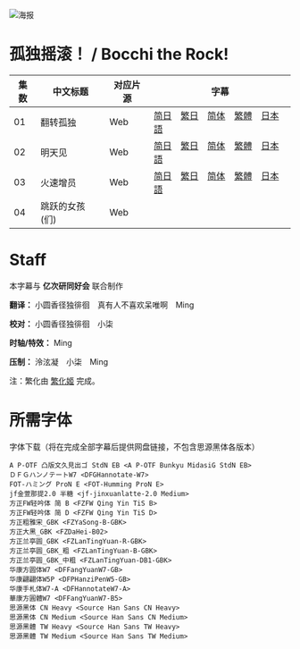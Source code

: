 ![海报](Poster.png)

# 孤独摇滚！ / Bocchi the Rock!
| 集数 | 中文标题 | 对应片源 | 字幕 |
| ---- | ---- | ---- | ---- |
| 01 | 翻转孤独 | Web | [简日](https://raw.githubusercontent.com/MingYSub/SubArchive/main/Archive/Bocchi%20the%20Rock!/%5BMingY%26Billion%20Meta%20Lab%5D%20Bocchi%20the%20Rock!%20%5B01%5D.CHS_JPN.ass)　[繁日](https://raw.githubusercontent.com/MingYSub/SubArchive/main/Archive/Bocchi%20the%20Rock!/%5BMingY%26Billion%20Meta%20Lab%5D%20Bocchi%20the%20Rock!%20%5B01%5D.CHT_JPN.ass)　[简体](https://raw.githubusercontent.com/MingYSub/SubArchive/main/Archive/Bocchi%20the%20Rock!/%5BMingY%26Billion%20Meta%20Lab%5D%20Bocchi%20the%20Rock!%20%5B01%5D.CHS.ass)　[繁體](https://raw.githubusercontent.com/MingYSub/SubArchive/main/Archive/Bocchi%20the%20Rock!/%5BMingY%26Billion%20Meta%20Lab%5D%20Bocchi%20the%20Rock!%20%5B01%5D.CHT.ass)　[日本語](https://raw.githubusercontent.com/MingYSub/SubArchive/main/Archive/Bocchi%20the%20Rock!/%5BMingY%26Billion%20Meta%20Lab%5D%20Bocchi%20the%20Rock!%20%5B01%5D.JPN.ass) |
| 02 | 明天见 | Web | [简日](https://raw.githubusercontent.com/MingYSub/SubArchive/main/Archive/Bocchi%20the%20Rock!/%5BMingY%26Billion%20Meta%20Lab%5D%20Bocchi%20the%20Rock!%20%5B02%5D.CHS_JPN.ass)　[繁日](https://raw.githubusercontent.com/MingYSub/SubArchive/main/Archive/Bocchi%20the%20Rock!/%5BMingY%26Billion%20Meta%20Lab%5D%20Bocchi%20the%20Rock!%20%5B02%5D.CHT_JPN.ass)　[简体](https://raw.githubusercontent.com/MingYSub/SubArchive/main/Archive/Bocchi%20the%20Rock!/%5BMingY%26Billion%20Meta%20Lab%5D%20Bocchi%20the%20Rock!%20%5B02%5D.CHS.ass)　[繁體](https://raw.githubusercontent.com/MingYSub/SubArchive/main/Archive/Bocchi%20the%20Rock!/%5BMingY%26Billion%20Meta%20Lab%5D%20Bocchi%20the%20Rock!%20%5B02%5D.CHT.ass)　[日本語](https://raw.githubusercontent.com/MingYSub/SubArchive/main/Archive/Bocchi%20the%20Rock!/%5BMingY%26Billion%20Meta%20Lab%5D%20Bocchi%20the%20Rock!%20%5B02%5D.JPN.ass) |
| 03 | 火速增员 | Web | [简日](https://raw.githubusercontent.com/MingYSub/SubArchive/main/Archive/Bocchi%20the%20Rock!/%5BMingY%26Billion%20Meta%20Lab%5D%20Bocchi%20the%20Rock!%20%5B03%5D.CHS_JPN.ass)　[繁日](https://raw.githubusercontent.com/MingYSub/SubArchive/main/Archive/Bocchi%20the%20Rock!/%5BMingY%26Billion%20Meta%20Lab%5D%20Bocchi%20the%20Rock!%20%5B03%5D.CHT_JPN.ass)　[简体](https://raw.githubusercontent.com/MingYSub/SubArchive/main/Archive/Bocchi%20the%20Rock!/%5BMingY%26Billion%20Meta%20Lab%5D%20Bocchi%20the%20Rock!%20%5B03%5D.CHS.ass)　[繁體](https://raw.githubusercontent.com/MingYSub/SubArchive/main/Archive/Bocchi%20the%20Rock!/%5BMingY%26Billion%20Meta%20Lab%5D%20Bocchi%20the%20Rock!%20%5B03%5D.CHT.ass)　[日本語](https://raw.githubusercontent.com/MingYSub/SubArchive/main/Archive/Bocchi%20the%20Rock!/%5BMingY%26Billion%20Meta%20Lab%5D%20Bocchi%20the%20Rock!%20%5B03%5D.JPN.ass) |
| 04 | 跳跃的女孩(们) | Web |  |


# Staff
本字幕与 **亿次研同好会** 联合制作

**翻译：** 小圆香径独徘徊　真有人不喜欢呆唯啊　Ming

**校对：** 小圆香径独徘徊　小柒

**时轴/特效：** Ming

**压制：** 泠泫凝　小柒　Ming

注：繁化由 [繁化姬](https://zhconvert.org) 完成。

# 所需字体
字体下载（将在完成全部字幕后提供网盘链接，不包含思源黑体各版本）

```
A P-OTF 凸版文久見出ゴ StdN EB <A P-OTF Bunkyu MidasiG StdN EB>
ＤＦＧハンノテートW7 <DFGHannotate-W7>
FOT-ハミング ProN E <FOT-Humming ProN E>
jf金萱那提2.0 半糖 <jf-jinxuanlatte-2.0 Medium>
方正FW轻吟体 简 B <FZFW Qing Yin TiS B>
方正FW轻吟体 简 D <FZFW Qing Yin TiS D>
方正粗雅宋_GBK <FZYaSong-B-GBK>
方正大黑_GBK <FZDaHei-B02>
方正兰亭圆_GBK <FZLanTingYuan-R-GBK>
方正兰亭圆_GBK_粗 <FZLanTingYuan-B-GBK>
方正兰亭圆_GBK_中粗 <FZLanTingYuan-DB1-GBK>
华康方圆体W7 <DFFangYuanW7-GB>
华康翩翩体W5P <DFPHanziPenW5-GB>
华康手札体W7-A <DFHannotateW7-A>
華康方圓體W7 <DFFangYuanW7-B5>
思源黑体 CN Heavy <Source Han Sans CN Heavy>
思源黑体 CN Medium <Source Han Sans CN Medium>
思源黑體 TW Heavy <Source Han Sans TW Heavy>
思源黑體 TW Medium <Source Han Sans TW Medium>
```
